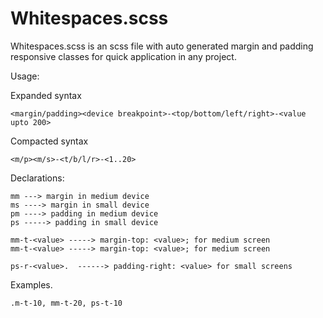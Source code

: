 # Whitespaces.scss

Whitespaces.scss is an scss file with auto generated margin and padding responsive classes for quick application in any project. 


Usage: 

Expanded syntax

`<margin/padding><device breakpoint>-<top/bottom/left/right>-<value upto 200>`

Compacted syntax

`<m/p><m/s>-<t/b/l/r>-<1..20>`

Declarations: 

````
mm ---> margin in medium device
ms ----> margin in small device
pm ----> padding in medium device
ps -----> padding in small device

mm-t-<value> -----> margin-top: <value>; for medium screen
mm-t-<value> -----> margin-top: <value>; for medium screen
  
ps-r-<value>.  ------> padding-right: <value> for small screens
````

Examples. 

````
.m-t-10, mm-t-20, ps-t-10 
````
